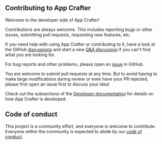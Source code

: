 ## Contributing to App Crafter

Welcome to the developer side of App Crafter!

Contributions are always welcome.
This includes reporting bugs or other issues, submitting pull requests, requesting new features, etc.

If you need help with using App Crafter or contributing to it, have a look at the GitHub [discussions](https://github.com/scipp/app-crafter/discussions) and start a new [Q&A discussion](https://github.com/scipp/app-crafter/discussions/categories/q-a) if you can't find what you are looking for.

For bug reports and other problems, please open an [issue](https://github.com/scipp/app-crafter/issues/new) in GitHub.

You are welcome to submit pull requests at any time.
But to avoid having to make large modifications during review or even have your PR rejected, please first open an issue first to discuss your idea!

Check out the subsections of the [Developer documentation](https://scipp.github.io/app-crafter/developer/index.html) for details on how App Crafter is developed.

## Code of conduct

This project is a community effort, and everyone is welcome to contribute.
Everyone within the community is expected to abide by our [code of conduct](https://github.com/scipp/app-crafter/blob/main/CODE_OF_CONDUCT.md).
